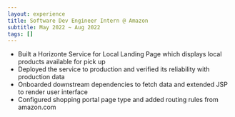```yaml
---
layout: experience
title: Software Dev Engineer Intern @ Amazon
subtitle: May 2022 ~ Aug 2022
tags: []
---
```


- Built a Horizonte Service for Local Landing Page which displays local products available for pick up
- Deployed the service to production and verified its reliability with production data
- Onboarded downstream dependencies to fetch data and extended JSP to render user interface
- Configured shopping portal page type and added routing rules from amazon.com